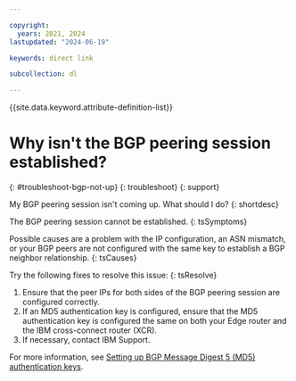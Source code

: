```yaml
---

copyright:
  years: 2021, 2024
lastupdated: "2024-06-19"

keywords: direct link

subcollection: dl

---
```


{{site.data.keyword.attribute-definition-list}}

# Why isn't the BGP peering session established?
{: #troubleshoot-bgp-not-up}
{: troubleshoot}
{: support}

My BGP peering session isn't coming up. What should I do?
{: shortdesc}

The BGP peering session cannot be established.
{: tsSymptoms}

Possible causes are a problem with the IP configuration, an ASN mismatch, or your BGP peers are not configured with the same key to establish a BGP neighbor relationship.
{: tsCauses}

Try the following fixes to resolve this issue:
{: tsResolve}

1. Ensure that the peer IPs for both sides of the BGP peering session are configured correctly.
1. If an MD5 authentication key is configured, ensure that the MD5 authentication key is configured the same on both your Edge router and the IBM cross-connect router (XCR).
1. If necessary, contact IBM Support.

For more information, see [Setting up BGP Message Digest 5 (MD5) authentication keys](/docs/dl?topic=dl-dl-md5).

